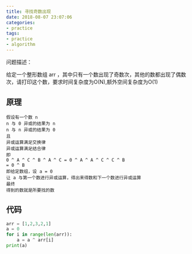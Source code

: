 ```yaml
---
title: 寻找奇数出现
date: 2018-08-07 23:07:06
categories:
- practice
tags:
- practice
- algorithm
---
```

问题描述：

给定一个整形数组 arr ，其中只有一个数出现了奇数次，其他的数都出现了偶数次，请打印这个数，要求时间复杂度为O(N),额外空间复杂度为O(1)

<!-- more -->

## 原理

	假设有一个数 n
	n 与 0 异或的结果为 n
	n 与 n 异或的结果为 0
	且
	异或运算满足交换律
	异或运算满足结合律
	即
	0 ^ A ^ C ^ B ^ A ^ C = 0 ^ A ^ A ^ C ^ C ^ B
	= 0 ^ B
	即给定数组，设 a = 0
	让 a 与第一个数进行异或运算，得出来得数和下一个数进行异或运算
	最终
	得到的数就是所要找的数
	
## 代码
```python
arr = [1,2,3,2,1]
a = 0
for i in range(len(arr)):
    a = a ^ arr[i]
print(a)
```

